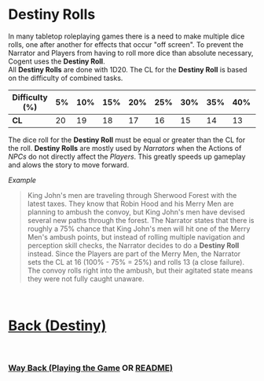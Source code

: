 # Destiny Rolls

In many tabletop roleplaying games there is a need to make multiple dice rolls, one after another for effects that occur "off screen".  To prevent the Narrator and Players from having to roll more dice than absolute necessary, Cogent uses the **Destiny Roll**.<br/>
All **Destiny Rolls** are done with 1D20.  The CL for the **Destiny Roll** is based on the difficulty of combined tasks.

| **Difficulty (%)** | 5% | 10% | 15% | 20% | 25% | 30% | 35% | 40% | 45% | 50% | 55% | 60% | 65% | 70% | 75% | 80% | 85% | 90% | 95% | 100% |
| --- | --- | --- | --- | --- | --- | --- | --- | --- | --- | --- | --- | --- | --- | --- | --- | --- | --- | --- | --- | --- |
| **CL** | 20 | 19 | 18 | 17 | 16 | 15 | 14 | 13 | 12 | 11 | 10 | 9 | 8 | 7 | 6 | 5 | 4 | 3 | 2 | 1 |

The dice roll for the **Destiny Roll** must be equal or greater than the CL for the roll.  **Destiny Rolls** are mostly used by *Narrators* when the Actions of *NPCs* do not directly affect the *Players*.  This greatly speeds up gameplay and alows the story to move forward.

*Example*

> King John's men are traveling through Sherwood Forest with the latest taxes.  They know that Robin Hood and his Merry Men are planning to ambush the convoy, but King John's men have devised several new paths through the forest.
> The Narrator states that there is roughly a 75% chance that King John's men will hit one of the Merry Men's ambush points, but instead of rolling multiple navigation and perception skill checks, the Narrator decides to do a **Destiny Roll** instead.
> Since the Players are part of the Merry Men, the Narrator sets the CL at 16 (100% - 75% = 25%) and rolls 13 (a close failure).  The convoy rolls right into the ambush, but their agitated state means they were not fully caught unaware.

$~~~$

# [Back (Destiny)](<Destiny.md>) 

$~~~$

### [Way Back (Playing the Game](<Playing the Game - MOC.md>) OR [README)](<../README.md>) 